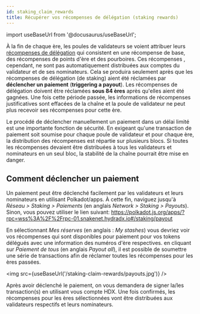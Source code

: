 ```yaml
---
id: staking_claim_rewards
title: Récupérer vos récompenses de délégation (staking rewards)
---
```


import useBaseUrl from '@docusaurus/useBaseUrl';

À la fin de chaque ère, les poules de validateurs se voient attribuer leurs [récompenses de délégation](/staking_rewards) qui consistent en une récompense de base, des récompenses de points d'ère et des pourboires. Ces récompenses , cependant, ne sont pas automatiquement distribuées aux comptes du validateur et de ses nominateurs. Cela se produira seulement après que les récompenses de délégation (de staking) aient été réclamées par **déclencher un paiement** (**triggering a payout**). Les récompenses de délégation doivent être réclamées **sous 84 ères**  après qu'elles aient été gagnées. Une fois cette période passée, les informations de récompenses justificatives sont effacées de la chaîne et la poule de validateur ne peut plus recevoir ses récompenses pour cette ère.

Le procédé de déclencher manuellement un paiement dans un délai limité est une importante fonction de sécurité. En exigeant qu'une transaction de paiement soit soumise pour chaque poule de validateur et pour chaque ère, la distribution des récompenses est répartie sur plusieurs blocs. Si toutes les récompenses devaient être distribuées à tous les validateurs et nominateurs en un seul bloc, la stabilité de la chaîne pourrait être mise en danger.

## Comment déclencher un paiement
Un paiement peut être déclenché facilement par les validateurs et leurs nominateurs en utilisant Polkadot/apps. À cette fin, naviguez jusqu'à *Réseau > Staking > Paiements* (en anglais *Network > Staking > Payouts*). Sinon, vous pouvez utiliser le lien suivant:
https://polkadot.js.org/apps/?rpc=wss%3A%2F%2Frpc-01.snakenet.hydradx.io#/staking/payout


En sélectionnant *Mes réserves* (en anglais : *My stashes*) vous devriez voir vos récompenses qui sont disponibles pour paiement pour vos tokens délégués avec une information des numéros d'ère respectives. en cliquant sur *Paiement de tous* (en anglais *Payout all*), il est possible de soumettre une série de transactions afin de réclamer toutes les récompenses pour les ères passées.

<img src={useBaseUrl('/staking-claim-rewards/payouts.jpg')} />

Après avoir déclenché le paiement, on vous demandera de signer la/les transaction(s) en utilisant vous compte HDX. Une fois confirmés, les récompenses pour les ères sélectionnées vont être distribuées aux validateurs respectifs et leurs nominateurs.
